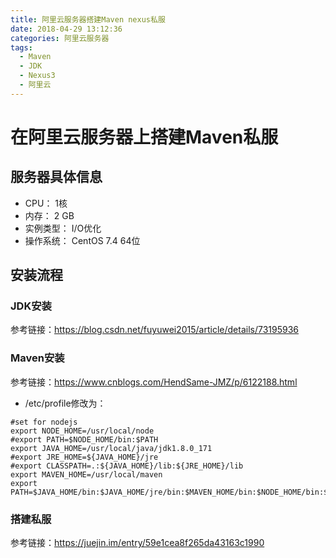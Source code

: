 ```yaml
---
title: 阿里云服务器搭建Maven nexus私服
date: 2018-04-29 13:12:36
categories: 阿里云服务器
tags: 
  - Maven
  - JDK
  - Nexus3
  - 阿里云
---
```


# 在阿里云服务器上搭建Maven私服  

## 服务器具体信息   

* CPU： 1核 
* 内存： 2 GB 
* 实例类型： I/O优化 
* 操作系统： CentOS 7.4 64位  

## 安装流程  

### JDK安装  

参考链接：<https://blog.csdn.net/fuyuwei2015/article/details/73195936>  

### Maven安装  

参考链接：<https://www.cnblogs.com/HendSame-JMZ/p/6122188.html>  

* /etc/profile修改为：  

```properties
#set for nodejs  
export NODE_HOME=/usr/local/node  
#export PATH=$NODE_HOME/bin:$PATH
export JAVA_HOME=/usr/local/java/jdk1.8.0_171
#export JRE_HOME=${JAVA_HOME}/jre
#export CLASSPATH=.:${JAVA_HOME}/lib:${JRE_HOME}/lib
export MAVEN_HOME=/usr/local/maven
export PATH=$JAVA_HOME/bin:$JAVA_HOME/jre/bin:$MAVEN_HOME/bin:$NODE_HOME/bin:$PATH
```  

### 搭建私服  

参考链接：<https://juejin.im/entry/59e1cea8f265da43163c1990>  

